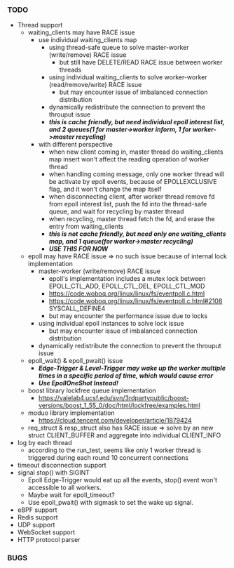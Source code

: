 ### TODO
- Thread support
    - waiting_clients may have RACE issue
        - use individual waiting_clients map
            - using thread-safe queue to solve master-worker (write/remove) RACE issue
                - but still have DELETE/READ RACE issue between worker threads
            - using individual waiting_clients to solve worker-worker (read/remove/write) RACE issue
                - but may encounter issue of imbalanced connection distribution
            - dynamically redistribute the connection to prevent the throuput issue
            - ***this is cache friendly, but need individual epoll interest list, and 2 queues(1 for master->worker inform, 1 for worker->master recycling)***
        - with different perspective
            - when new client coming in, master thread do waiting_clients map insert won't affect the reading operation of worker thread
            - when handling coming message, only one worker thread will be activate by epoll events, because of EPOLLEXCLUSIVE flag, and it won't change the map itself
            - when disconnecting client, after worker thread remove fd from epoll interest list, push the fd into the thread-safe queue, and wait for recycling by master thread
            - when recycling, master thread fetch the fd, and erase the entry from waiting_clients
            - ***this is not cache friendly, but need only one waiting_clients map, and 1 queue(for worker->master recycling)***
            - ***USE THIS FOR NOW***
    - epoll may have RACE issue => no such issue because of internal lock implementation
        - master-worker (write/remove) RACE issue
            - epoll's implementation includes a mutex lock between EPOLL_CTL_ADD, EPOLL_CTL_DEL, EPOLL_CTL_MOD
            - https://code.woboq.org/linux/linux/fs/eventpoll.c.html
            - https://code.woboq.org/linux/linux/fs/eventpoll.c.html#2108 SYSCALL_DEFINE4
            - but may encounter the performance issue due to locks
        - using individual epoll instances to solve lock issue
            - but may encounter issue of imbalanced connection distribution
        - dynamically redistribute the connection to prevent the throuput issue
    - epoll_wait() & epoll_pwait() issue
        - ***Edge-Trigger & Level-Trigger may wake up the worker multiple times in a specific period of time, which would cause error***
        - ***Use EpollOneShot Instead!***
    - boost library lockfree queue implementation
        - https://valelab4.ucsf.edu/svn/3rdpartypublic/boost-versions/boost_1_55_0/doc/html/lockfree/examples.html
    - moduo library implementation
        - https://cloud.tencent.com/developer/article/1879424
    - req_struct & resp_struct also has RACE issue => solve by an new struct CLIENT_BUFFER and aggregate into individual CLIENT_INFO
- log by each thread
    - according to the run_test, seems like only 1 worker thread is triggered during each round 10 concurrent connections
- timeout disconnection support
- signal stop() with SIGINT
    - Epoll Edge-Trigger would eat up all the events, stop() event won't accessible to all workers.
    - Maybe wait for epoll_timeout?
    - Use epoll_pwait() with sigmask to set the wake up signal.
- eBPF support
- Redis support
- UDP support
- WebSocket support
- HTTP protocol parser


### BUGS
